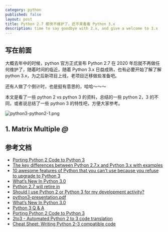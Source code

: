 ```yaml
---
category: python
published: false
layout: post
title: Python 2.7 都快不维护了，还不来看看 Python 3.x   
description: time to say goodbye with 2.x, and give a welcome to 3.x 
---    
```





## 写在前面

大概去年中的时候，python 官方正式宣布 Python 2.7 在 2020 年后就不再做任何维护了，随着时间的临近，随着 Python 3.x 日益成熟，也有必要开始了解了解 python 3.x，为之后新项目上线，老项目迁移做些准备吧。

还有人做了个倒计时，也是挺有意思的，哈哈～～～

本文是看了一些 python 2 vs python 3 的资料，总结的一些 python 2，3 的不同，或者说总结了一些 python 3 的特性吧，方便大家参考。

![python3-python2-1.png](../images/python3-python2-1.png)


## 1. Matrix Multiple *@*







## 参考文档


- [Porting Python 2 Code to Python 3](https://docs.python.org/3/howto/pyporting.html)
- [The key differences between Python 2.7.x and Python 3.x with examples](http://sebastianraschka.com/Articles/2014_python_2_3_key_diff.html)
- [10 awesome features of Python that you can't use because you refuse to upgrade to Python 3](http://www.asmeurer.com/python3-presentation/slides.html#2)
- [What’s New In Python 3.0](https://docs.python.org/3.0/whatsnew/3.0.html)
- [Python 2.7 will retire in](https://pythonclock.org/)
- [Should I use Python 2 or Python 3 for my development activity?](https://wiki.python.org/moin/Python2orPython3)
- [python3-presentation.pdf](http://asmeurer.github.io/python3-presentation/python3-presentation.pdf)
- [What’s New In Python 3.0](https://docs.python.org/3/whatsnew/3.0.html)
- [Python 3 Q & A](http://python-notes.curiousefficiency.org/en/latest/python3/questions_and_answers.html)
- [Porting Python 2 Code to Python 3](https://docs.python.org/3/howto/pyporting.html)
- [2to3 - Automated Python 2 to 3 code translation](https://docs.python.org/3/library/2to3.html)
- [Cheat Sheet: Writing Python 2-3 compatible code](http://python-future.org/compatible_idioms.html)



